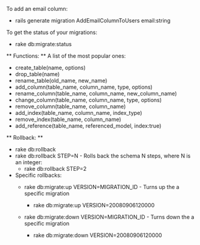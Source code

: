 To add an email column:
- rails generate migration AddEmailColumnToUsers email:string

To get the status of your migrations:
- rake db:migrate:status


** Functions: **
A list of the most popular ones:

* create_table(name, options)
* drop_table(name)
* rename_table(old_name, new_name)
* add_column(table_name, column_name, type, options)
* rename_column(table_name, column_name, new_column_name)
* change_column(table_name, column_name, type, options)
* remove_column(table_name, column_name)
* add_index(table_name, column_name, index_type)
* remove_index(table_name, column_name)
* add_reference(table_name, referenced_model, index:true)

** Rollback: **
* rake db:rollback
* rake db:rollback STEP=N - Rolls back the schema N steps, where N is an integer:
    - rake db:rollback STEP=2
* Specific rollbacks:
    * rake db:migrate:up VERSION=MIGRATION_ID - Turns up the a specific migration
      - rake db:migrate:up VERSION=20080906120000

    * rake db:migrate:down VERSION=MIGRATION_ID - Turns down the a specific migration
      - rake db:migrate:down VERSION=20080906120000
